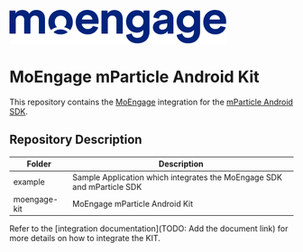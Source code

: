 ![Logo](/.github/logo.png)

# MoEngage mParticle Android Kit

This repository contains the [MoEngage](https://www.moengage.com) integration for the [mParticle Android SDK](https://github.com/mParticle/mparticle-android-sdk).

## Repository Description

| Folder       | Description                                                          |
|--------------|----------------------------------------------------------------------|
| example      | Sample Application which integrates the MoEngage SDK and mParticle SDK |
| moengage-kit | MoEngage mParticle Android Kit                                       |

Refer to the [integration documentation](TODO: Add the document link) for more details on how to integrate the KIT.